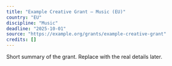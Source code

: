 ```yaml
---
title: "Example Creative Grant — Music (EU)"
country: "EU"
discipline: "Music"
deadline: "2025-10-01"
source: "https://example.org/grants/example-creative-grant"
credits: []
---
```

Short summary of the grant. Replace with the real details later.
